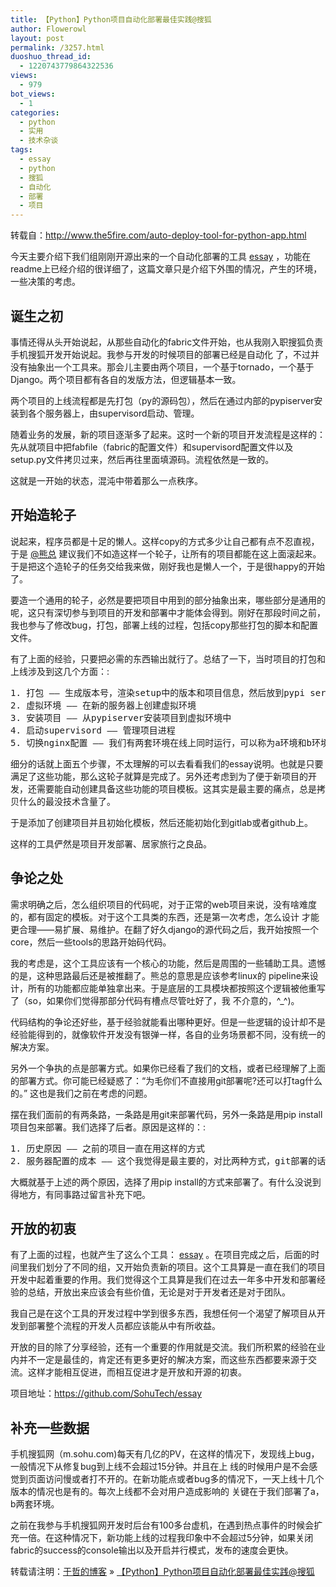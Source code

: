 ```yaml
---
title: 【Python】Python项目自动化部署最佳实践@搜狐
author: Flowerowl
layout: post
permalink: /3257.html
duoshuo_thread_id:
  - 1220743779864322536
views:
  - 979
bot_views:
  - 1
categories:
  - python
  - 实用
  - 技术杂谈
tags:
  - essay
  - python
  - 搜狐
  - 自动化
  - 部署
  - 项目
---
```

转载自：<http://www.the5fire.com/auto-deploy-tool-for-python-app.html>

今天主要介绍下我们组刚刚开源出来的一个自动化部署的工具 <a class="reference external" href="https://github.com/SohuTech/essay">essay</a> ，功能在readme上已经介绍的很详细了，这篇文章只是介绍下外围的情况，产生的环境，一些决策的考虑。

<div id="id1" class="section">
  <h2>
    诞生之初
  </h2>
  
  <p>
    事情还得从头开始说起，从那些自动化的fabric文件开始，也从我刚入职搜狐负责手机搜狐开发开始说起。我参与开发的时候项目的部署已经是自动化 了，不过并没有抽象出一个工具来。那会儿主要由两个项目，一个基于tornado，一个基于Django。两个项目都有各自的发版方法，但逻辑基本一致。
  </p>
  
  <p>
    两个项目的上线流程都是先打包（py的源码包），然后在通过内部的pypiserver安装到各个服务器上，由supervisord启动、管理。
  </p>
  
  <p>
    随着业务的发展，新的项目逐渐多了起来。这时一个新的项目开发流程是这样的：先从就项目中把fabfile（fabric的配置文件）和supervisord配置文件以及setup.py文件拷贝过来，然后再往里面填源码。流程依然是一致的。
  </p>
  
  <p>
    这就是一开始的状态，混沌中带着那么一点秩序。
  </p>
</div>

<div id="id2" class="section">
  <h2>
    开始造轮子
  </h2>
  
  <p>
    说起来，程序员都是十足的懒人。这样copy的方式多少让自己都有点不忍直视，于是 <a class="reference external" href="http://www.xiongharry.com/">@熊总</a> 建议我们不如造这样一个轮子，让所有的项目都能在这上面滚起来。于是把这个造轮子的任务交给我来做，刚好我也是懒人一个，于是很happy的开始了。
  </p>
  
  <p>
    要造一个通用的轮子，必然是要把项目中用到的部分抽象出来，哪些部分是通用的呢，这只有深切参与到项目的开发和部署中才能体会得到。刚好在那段时间之前，我也参与了修改bug，打包，部署上线的过程，包括copy那些打包的脚本和配置文件。
  </p>
  
  <p>
    有了上面的经验，只要把必需的东西输出就行了。总结了一下，当时项目的打包和上线涉及到这几个方面：:
  </p>
  
  <pre class="literal-block">1. 打包 —— 生成版本号，渲染setup中的版本和项目信息，然后放到pypi server的packages目录下
2. 虚拟环境 —— 在新的服务器上创建虚拟环境
3. 安装项目 —— 从pypiserver安装项目到虚拟环境中
4. 启动supervisord —— 管理项目进程
5. 切换nginx配置 —— 我们有两套环境在线上同时运行，可以称为a环境和b环境，主要用于上线以及线上突然出现问题时回滚
</pre>
  
  <p>
    细分的话就上面五个步骤，不太理解的可以去看看我们的essay说明。也就是只要满足了这些功能，那么这轮子就算是完成了。另外还考虑到为了便于新项目的开发，还需要能自动创建具备这些功能的项目模板。这其实是最主要的痛点，总是拷贝什么的最没技术含量了。
  </p>
  
  <p>
    于是添加了创建项目并且初始化模板，然后还能初始化到gitlab或者github上。
  </p>
  
  <p>
    这样的工具俨然是项目开发部署、居家旅行之良品。
  </p>
</div>

<div id="id4" class="section">
  <h2>
    争论之处
  </h2>
  
  <p>
    需求明确之后，怎么组织项目的代码呢，对于正常的web项目来说，没有啥难度的，都有固定的模板。对于这个工具类的东西，还是第一次考虑，怎么设计 才能更合理——易扩展、易维护。在翻了好久django的源代码之后，我开始按照一个core，然后一些tools的思路开始码代码。
  </p>
  
  <p>
    我的考虑是，这个工具应该有一个核心的功能，然后是周围的一些辅助工具。遗憾的是，这种思路最后还是被推翻了。熊总的意思是应该参考linux的 pipeline来设计，所有的功能都应能单独拿出来。于是底层的工具模块都按照这个逻辑被他重写了（so，如果你们觉得那部分代码有槽点尽管吐好了，我 不介意的，^_^)。
  </p>
  
  <p>
    代码结构的争论还好些，基于经验就能看出哪种更好。但是一些逻辑的设计却不是经验能得到的，就像软件开发没有银弹一样，各自的业务场景都不同，没有统一的解决方案。
  </p>
  
  <p>
    另外一个争执的点是部署方式。如果你已经看了我们的文档，或者已经理解了上面的部署方式。你可能已经疑惑了：“为毛你们不直接用git部署呢?还可以打tag什么的。” 这也是我们之前在考虑的问题。
  </p>
  
  <p>
    摆在我们面前的有两条路，一条路是用git来部署代码，另外一条路是用pip install项目包来部署。我们选择了后者。原因是这样的：:
  </p>
  
  <pre class="literal-block">1. 历史原因 —— 之前的项目一直在用这样的方式
2. 服务器配置的成本 —— 这个我觉得是最主要的，对比两种方式，git部署的话服务器要统一安装git环境，但是我们申请到新的服务器没有这东西，我们得自己安装；另外还有一个包依赖的问题。而使用pip的方式安装，不需要做多余的处理，新来机器，给了ip，直接就能部署上去。
</pre>
  
  <p>
    大概就基于上述的两个原因，选择了用pip install的方式来部署了。有什么没说到得地方，有同事路过留言补充下吧。
  </p>
</div>

<div id="id5" class="section">
  <h2>
    开放的初衷
  </h2>
  
  <p>
    有了上面的过程，也就产生了这么个工具： <a class="reference external" href="https://github.com/SohuTech/essay">essay</a> 。在项目完成之后，后面的时间里我们划分了不同的组，又开始负责新的项目。这个工具算是一直在我们的项目开发中起着重要的作用。我们觉得这个工具算是我们在过去一年多中开发和部署经验的总结，开放出来应该会有些价值，无论是对于开发者还是对于团队。
  </p>
  
  <p>
    我自己是在这个工具的开发过程中学到很多东西，我想任何一个渴望了解项目从开发到部署整个流程的开发人员都应该能从中有所收益。
  </p>
  
  <p>
    开放的目的除了分享经验，还有一个重要的作用就是交流。我们所积累的经验在业内并不一定是最佳的，肯定还有更多更好的解决方案，而这些东西都要来源于交流。这样才能相互促进，而相互促进才是开放和开源的初衷。
  </p>
  
  <p>
    项目地址：<a class="reference external" href="https://github.com/SohuTech/essay">https://github.com/SohuTech/essay</a>
  </p>
</div>

<div id="id7" class="section">
  <h2>
    补充一些数据
  </h2>
  
  <p>
    手机搜狐网（m.sohu.com)每天有几亿的PV，在这样的情况下，发现线上bug，一般情况下从修复bug到上线不会超过15分钟。并且在上 线的时候用户是不会感觉到页面访问慢或者打不开的。在新功能点或者bug多的情况下，一天上线十几个版本的情况也是有的。每次上线都不会对用户造成影响的 关键在于我们部署了a，b两套环境。
  </p>
  
  <p>
    之前在我参与手机搜狐网开发时后台有100多台虚机，在遇到热点事件的时候会扩充一倍。在这种情况下，新功能上线的过程我印象中不会超过5分钟，如果关闭fabric的success的console输出以及开启并行模式，发布的速度会更快。
  </p>
</div>

转载请注明：[于哲的博客][1] &raquo; [【Python】Python项目自动化部署最佳实践@搜狐][2]

 [1]: http://localhost/wordpress
 [2]: http://localhost/wordpress/3257.html